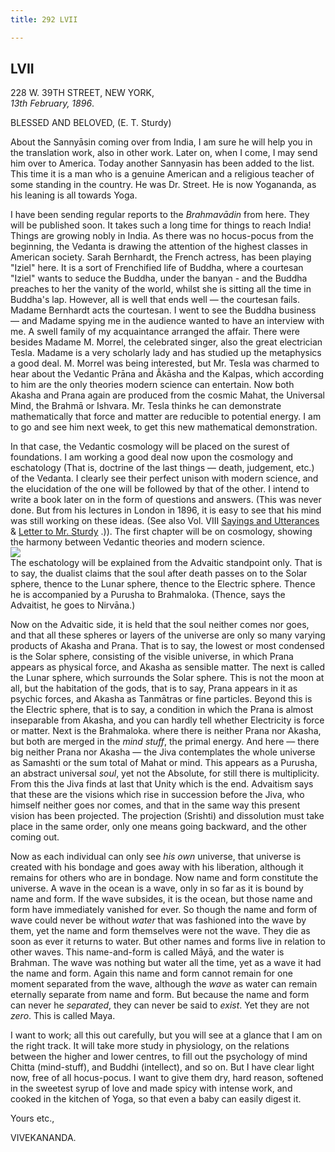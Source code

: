```yaml
---
title: 292 LVII

---
```

  

  


## LVII

228 W. 39TH STREET, NEW YORK,  
*13th February, 1896*.

BLESSED AND BELOVED, (E. T. Sturdy)

About the Sannyāsin coming over from India, I am sure he will help you
in the translation work, also in other work. Later on, when I come, I
may send him over to America. Today another Sannyasin has been added to
the list. This time it is a man who is a genuine American and a
religious teacher of some standing in the country. He was Dr. Street. He
is now Yogananda, as his leaning is all towards Yoga.

I have been sending regular reports to the *Brahmavādin* from here. They
will be published soon. It takes such a long time for things to reach
India! Things are growing nobly in India. As there was no hocus-pocus
from the beginning, the Vedanta is drawing the attention of the highest
classes in American society. Sarah Bernhardt, the French actress, has
been playing "Iziel" here. It is a sort of Frenchified life of Buddha,
where a courtesan "Iziel" wants to seduce the Buddha, under the banyan -
and the Buddha preaches to her the vanity of the world, whilst she is
sitting all the time in Buddha's lap. However, all is well that ends
well — the courtesan fails. Madame Bernhardt acts the courtesan. I went
to see the Buddha business — and Madame spying me in the audience wanted
to have an interview with me. A swell family of my acquaintance arranged
the affair. There were besides Madame M. Morrel, the celebrated singer,
also the great electrician Tesla. Madame is a very scholarly lady and
has studied up the metaphysics a good deal. M. Morrel was being
interested, but Mr. Tesla was charmed to hear about the Vedantic Prāna
and Âkāsha and the Kalpas, which according to him are the only theories
modern science can entertain. Now both Akasha and Prana again are
produced from the cosmic Mahat, the Universal Mind, the Brahmā or
Ishvara. Mr. Tesla thinks he can demonstrate mathematically that force
and matter are reducible to potential energy. I am to go and see him
next week, to get this new mathematical demonstration.

In that case, the Vedantic cosmology will be placed on the surest of
foundations. I am working a good deal now upon the cosmology and
eschatology (That is, doctrine of the last things — death, judgement,
etc.) of the Vedanta. I clearly see their perfect unison with modern
science, and the elucidation of the one will be followed by that of the
other. I intend to write a book later on in the form of questions and
answers. (This was never done. But from his lectures in London in 1896,
it is easy to see that his mind was still working on these ideas. (See
also Vol. VIII [Sayings and
Utterances](../../volume_8/sayings_and_utterances.htm#v5_epi_057) &
[Letter to Mr.
Sturdy](../../volume_8/epistles_fourth_series/068_blessed_and_beloved.htm)
.)). The first chapter will be on cosmology, showing the harmony between
Vedantic theories and modern science.  
![](057_diagram.jpg)  
The eschatology will be explained from the Advaitic standpoint only.
That is to say, the dualist claims that the soul after death passes on
to the Solar sphere, thence to the Lunar sphere, thence to the Electric
sphere. Thence he is accompanied by a Purusha to Brahmaloka. (Thence,
says the Advaitist, he goes to Nirvāna.)

Now on the Advaitic side, it is held that the soul neither comes nor
goes, and that all these spheres or layers of the universe are only so
many varying products of Akasha and Prana. That is to say, the lowest or
most condensed is the Solar sphere, consisting of the visible universe,
in which Prana appears as physical force, and Akasha as sensible matter.
The next is called the Lunar sphere, which surrounds the Solar sphere.
This is not the moon at all, but the habitation of the gods, that is to
say, Prana appears in it as psychic forces, and Akasha as Tanmātras or
fine particles. Beyond this is the Electric sphere, that is to say, a
condition in which the Prana is almost inseparable from Akasha, and you
can hardly tell whether Electricity is force or matter. Next is the
Brahmaloka. where there is neither Prana nor Akasha, but both are merged
in the *mind stuff*, the primal energy. And here — there big neither
Prana nor Akasha — the Jiva contemplates the whole universe as Samashti
or the sum total of Mahat or mind. This appears as a Purusha, an
abstract universal *soul*, yet not the Absolute, for still there is
multiplicity. From this the Jiva finds at last that Unity which is the
end. Advaitism says that these are the visions which rise in succession
before the Jiva, who himself neither goes nor comes, and that in the
same way this present vision has been projected. The projection
(Srishti) and dissolution must take place in the same order, only one
means going backward, and the other coming out.

Now as each individual can only see *his own* universe, that universe is
created with his bondage and goes away with his liberation, although it
remains for others who are in bondage. Now name and form constitute the
universe. A wave in the ocean is a wave, only in so far as it is bound
by name and form. If the wave subsides, it is the ocean, but those name
and form have immediately vanished for ever. So though the name and form
of wave could never be without *water* that was fashioned into the wave
by them, yet the name and form themselves were not the wave. They die as
soon as ever it returns to water. But other names and forms live in
relation to other waves. This name-and-form is called Māyā, and the
water is Brahman. The wave was nothing but water all the time, yet as a
wave it had the name and form. Again this name and form cannot remain
for one moment separated from the wave, although the *wave* as water can
remain eternally separate from name and form. But because the name and
form can never he *separated*, they can never be said to *exist*. Yet
they are not *zero*. This is called Maya.

I want to work; all this out carefully, but you will see at a glance
that I am on the right track. It will take more study in physiology, on
the relations between the higher and lower centres, to fill out the
psychology of mind Chitta (mind-stuff), and Buddhi (intellect), and so
on. But I have clear light now, free of all hocus-pocus. I want to give
them dry, hard reason, softened in the sweetest syrup of love and made
spicy with intense work, and cooked in the kitchen of Yoga, so that even
a baby can easily digest it.

Yours etc.,

VIVEKANANDA.